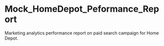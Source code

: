 # Mock_HomeDepot_Peformance_Report
Marketing analytics performance report on paid search campaign for Home Depot. 
